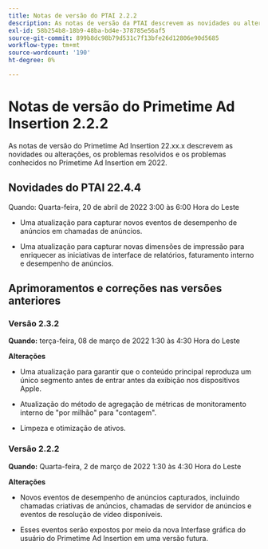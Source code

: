 ```yaml
---
title: Notas de versão do PTAI 2.2.2
description: As notas de versão da PTAI descrevem as novidades ou alterações, os problemas resolvidos e conhecidos no Primetime Ad Insertion no ano de 2022.
exl-id: 58b254b8-18b9-48ba-bd4e-378785e56af5
source-git-commit: 899b8dc98b79d531c7f13bfe26d12806e90d5685
workflow-type: tm+mt
source-wordcount: '190'
ht-degree: 0%

---
```


# Notas de versão do Primetime Ad Insertion 2.2.2

As notas de versão do Primetime Ad Insertion 22.xx.x descrevem as novidades ou alterações, os problemas resolvidos e os problemas conhecidos no Primetime Ad Insertion em 2022.

## Novidades do PTAI 22.4.4

Quando: Quarta-feira, 20 de abril de 2022 3:00 às 6:00 Hora do Leste

* Uma atualização para capturar novos eventos de desempenho de anúncios em chamadas de anúncios.

* Uma atualização para capturar novas dimensões de impressão para enriquecer as iniciativas de interface de relatórios, faturamento interno e desempenho de anúncios.

## Aprimoramentos e correções nas versões anteriores

### Versão 2.3.2

**Quando:** terça-feira, 08 de março de 2022 1:30 às 4:30 Hora do Leste

**Alterações**

* Uma atualização para garantir que o conteúdo principal reproduza um único segmento antes de entrar antes da exibição nos dispositivos Apple.

* Atualização do método de agregação de métricas de monitoramento interno de &quot;por milhão&quot; para &quot;contagem&quot;.

* Limpeza e otimização de ativos.

### Versão 2.2.2

**Quando:** Quarta-feira, 2 de março de 2022 1:30 às 4:30 Hora do Leste

**Alterações**

* Novos eventos de desempenho de anúncios capturados, incluindo chamadas criativas de anúncios, chamadas de servidor de anúncios e eventos de resolução de vídeo disponíveis.

* Esses eventos serão expostos por meio da nova Interfase gráfica do usuário do Primetime Ad Insertion em uma versão futura.
